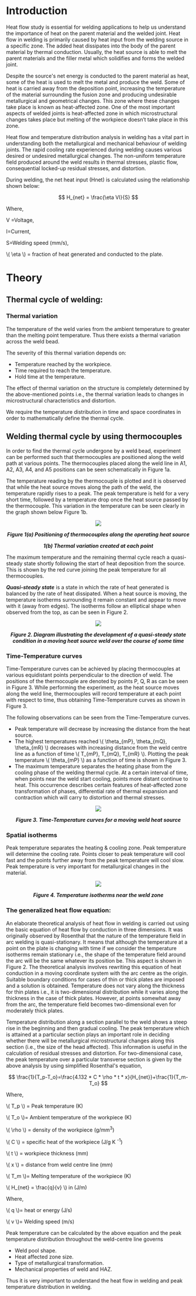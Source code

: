#  Introduction

Heat flow study is essential for welding applications to help us understand the importance of heat on the parent material and the welded joint. Heat flow in welding is primarily caused by heat input from the welding source in a specific zone. The added heat dissipates into the body of the parent material by thermal conduction. Usually, the heat source is able to melt the parent materials and the filler metal which solidifies and forms the welded joint.

Despite the source's net energy is conducted to the parent material as heat, some of the heat is used to melt the metal and produce the weld. Some of heat is carried away from the deposition point, increasing the temperature of the material surrounding the fusion zone and producing undesirable   metallurgical and geometrical changes. This zone where these changes take place is known as heat-affected zone. One of the most important aspects of welded joints is heat-affected zone in which microstructural changes takes place but melting of the workpiece doesn’t take place in this zone.

Heat flow and temperature distribution analysis in welding has a vital part in understanding both the metallurgical and mechanical behaviour of welding joints. The rapid cooling rate experienced during welding causes various desired or undesired metallurgical changes. The non-uniform temperature field produced around the weld results in thermal stresses, plastic flow, consequential locked-up residual stresses, and distortion.

During welding, the net heat input (Hnet) is calculated using the relationship shown below:

$$ H_{net} =  \frac{\eta VI}{S} $$

Where,

V =Voltage,

I=Current,

S=Welding speed (mm/s), 

\\( \eta \\) = fraction of heat generated and conducted to the plate.

# Theory
## Thermal cycle of welding:
### Thermal variation
The temperature of the weld varies from the ambient temperature to greater than the melting point   temperature. Thus there exists a thermal variation across the weld bead.

The severity of this thermal variation depends on:
- Temperature reached by the workpiece.
- Time required to reach the temperature.
- Hold time at the temperature.

The effect of thermal variation on the structure is completely determined by the above-mentioned points i.e., the thermal variation leads to changes in microstructural characteristics and distortion.

We require the temperature distribution in time and space coordinates in order to mathematically define the thermal cycle.

## Welding thermal cycle by using thermocouples
In order to find the thermal cycle undergone by a weld bead, experiment can be performed such that thermocouples are positioned along the weld path at various points. The thermocouples placed along the weld line in A1, A2, A3, A4, and A5 positions can be seen schematically in Figure 1a.

The temperature reading by the thermocouple is plotted and it is observed that while the heat source moves along the path of the weld, the temperature rapidly rises to a peak. The peak temperature is held for a very short time, followed by a temperature drop once the heat source passed by the thermocouple. This variation in the temperature can be seen clearly in the graph shown below Figure 1b.

<center>
<img src="./images/Fig. 1.png">

***Figure 1(a) Positioning of thermocouples along the operating heat source***

***1(b) Thermal variation created at each point***
</center>

The maximum temperature and the remaining thermal cycle reach a quasi-steady state shortly following the start of heat deposition from the source. This is shown by the red curve joining the peak temperature for all thermocouples.

***Quasi-steady state*** is a state in which the rate of heat generated is balanced by the rate of heat dissipated.
When a heat source is moving, the temperature isotherms surrounding it remain constant and appear to move with it (away from edges). The isotherms follow an elliptical shape when observed from the top, as can be seen in Figure 2.

<center>
<img src="./images/Fig. 2.png">

***Figure 2. Diagram illustrating the development of a quasi-steady state condition in a moving heat source weld over the course of some time***
</center>               

### Time-Temperature curves
      
Time-Temperature curves can be achieved by placing thermocouples at   various equidistant points perpendicular to the direction of weld. The positions of the thermocouple are denoted by points P, Q, R as can be seen in Figure 3. While performing the experiment, as the heat source moves along the weld line, thermocouples will record temperature at each point with respect to time, thus obtaining Time-Temperature curves as shown in Figure 3. 

The following observations can be seen from the Time-Temperature curves.

 - Peak temperature will decrease by increasing the distance from the heat source.
 - The highest temperatures reached \\( \theta_{mP}, \theta_{mQ}, \theta_{mR} \\) decreases with increasing distance from the weld centre line as a function of time \\( T_{mP}, T_{mQ}, T_{mR} \\). Plotting the peak temperature \\( \theta_{mP} \\) as a function of time is shown in Figure 3.
 - The maximum temperature separates the heating phase from the cooling phase of the welding thermal cycle.  At a certain interval of time, when points near the weld start cooling, points more distant continue to heat. This occurrence describes certain features of heat-affected zone transformation of phases, differential rate of thermal expansion and contraction which will carry to distortion and thermal stresses.

<center>
<img src="./images/Fig. 3.png">

***Figure 3. Time-Temperature curves for a moving weld heat source***
</center>

### Spatial isotherms
Peak temperature separates the heating & cooling zone. Peak temperature will determine the cooling rate. Points closer to peak temperature will cool fast and the points further away from the peak temperature will cool slow. Peak temperature is very important for metallurgical changes in the material.

<center>
<img src="./images/Fig. 4.png">

***Figure 4. Temperature isotherms near the weld zone***
</center>

### The generalized heat flow equation:

An elaborate theoretical analysis of heat flow in welding is carried out using the basic equation of heat flow by conduction in three dimensions. It was originally observed by Rosenthal that the nature of the temperature field in arc welding is quasi-stationary. It means that although the temperature at a point on the plate is changing with time if we consider the temperature isotherms remain stationary i.e., the shape of the temperature field around the arc will be the same whatever its position be. This aspect is shown in Figure 2. The theoretical analysis involves rewriting this equation of heat conduction in a moving coordinate system with the arc centre as the origin. Suitable boundary conditions for cases of thin or thick plates are imposed and a solution is obtained. Temperature does not vary along the thickness for thin plates i.e., it is two-dimensional distribution while it varies along the thickness in the case of thick plates. However, at points somewhat away from the arc, the temperature field becomes two-dimensional even for moderately thick plates.

Temperature distribution along a section parallel to the weld shows a steep rise in the beginning and then gradual cooling. The peak temperature which is attained at a particular section plays an important role in deciding whether there will be metallurgical microstructural changes along this section (i.e., the size of the head affected). This information is useful in the calculation of residual stresses and distortion.
For two-dimensional case, the peak temperature over a particular transverse section is given by the above analysis by using simplified Rosenthal's equation,

$$ \frac{1}{T_p-T_o}=\frac{4.132 * C * \rho * t * x}{H_{net}}+\frac{1}{T_m-T_o} $$ 

Where,

\\( T_p \\) =    Peak temperature (K)

\\( T_o \\)=    Ambient temperature of the workpiece (K)

\\(  \rho \\) =    density of the workpiece (g/mm<sup>3</sup>)

\\( C  \\) =    specific heat of the workpiece (J/g K <sup>-1</sup>)

\\( t   \\)  =    workpiece thickness (mm)

\\( x   \\) =    distance from weld centre line (mm)

\\( T_m \\)=    Melting temperature of the workpiece (K)

\\( H_{net}  =   \frac{q}{v} \\) in (J/m)

Where,

\\( q \\)= heat or energy (J/s)

\\( v \\)= Welding speed (m/s)

Peak temperature can be calculated by the above equation and the peak temperature distribution throughout the weld-centre line governs
- Weld pool shape.
- Heat affected zone size.
- Type of metallurgical transformation.
- Mechanical properties of weld and HAZ.

Thus it is very important to understand the heat flow in welding and peak temperature distribution in welding.

<script id="MathJax-script" async src="https://cdn.jsdelivr.net/npm/mathjax@3/es5/tex-mml-chtml.js"></script>